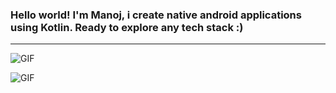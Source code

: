 ### Hello world! I'm Manoj, i create native android applications using Kotlin. Ready to explore any tech stack :)

___

![GIF](https://user-images.githubusercontent.com/74038190/225813708-98b745f2-7d22-48cf-9150-083f1b00d6c9.gif)



![GIF](https://user-images.githubusercontent.com/74038190/212281763-e6ecd7ef-c4aa-45b6-a97c-f33f6bb592bd.gif)
